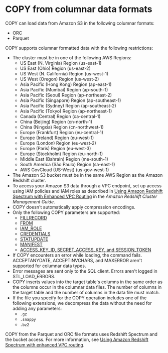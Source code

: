 # COPY from columnar data formats<a name="copy-usage_notes-copy-from-columnar"></a>

COPY can load data from Amazon S3 in the following columnar formats:
+ ORC 
+ Parquet 

COPY supports columnar formatted data with the following restrictions:
+ The cluster must be in one of the following AWS Regions: 
  + US East \(N\. Virginia\) Region \(us\-east\-1\)
  + US East \(Ohio\) Region \(us\-east\-2\)
  + US West \(N\. California\) Region \(us\-west\-1\)
  + US West \(Oregon\) Region \(us\-west\-2\) 
  + Asia Pacific \(Hong Kong\) Region \(ap\-east\-1\) 
  + Asia Pacific \(Mumbai\) Region \(ap\-south\-1\)
  + Asia Pacific \(Seoul\) Region \(ap\-northeast\-2\)
  + Asia Pacific \(Singapore\) Region \(ap\-southeast\-1\)
  + Asia Pacific \(Sydney\) Region \(ap\-southeast\-2\)
  + Asia Pacific \(Tokyo\) Region \(ap\-northeast\-1\)
  + Canada \(Central\) Region \(ca\-central\-1\)
  + China \(Beijing\) Region \(cn\-north\-1\)
  + China \(Ningxia\) Region \(cn\-northwest\-1\)
  + Europe \(Frankfurt\) Region \(eu\-central\-1\)
  + Europe \(Ireland\) Region \(eu\-west\-1\)
  + Europe \(London\) Region \(eu\-west\-2\)
  + Europe \(Paris\) Region \(eu\-west\-3\)
  + Europe \(Stockholm\) Region \(eu\-north\-1\)
  + Middle East \(Bahrain\) Region \(me\-south\-1\)
  + South America \(São Paulo\) Region \(sa\-east\-1\)
  + AWS GovCloud \(US\-West\) \(us\-gov\-west\-1\)
+ The Amazon S3 bucket must be in the same AWS Region as the Amazon Redshift cluster\. 
+ To access your Amazon S3 data through a VPC endpoint, set up access using IAM policies and IAM roles as described in [Using Amazon Redshift Spectrum with Enhanced VPC Routing](https://docs.aws.amazon.com/redshift/latest/mgmt/spectrum-enhanced-vpc.html) in the *Amazon Redshift Cluster Management Guide*\. 
+ COPY doesn't automatically apply compression encodings\. 
+ Only the following COPY parameters are supported: 
  + [FILLRECORD](copy-parameters-data-conversion.md#copy-fillrecord)
  + [FROM](copy-parameters-data-source-s3.md#copy-parameters-from)
  + [IAM\_ROLE](copy-parameters-authorization.md#copy-iam-role)
  + [CREDENTIALS](copy-parameters-authorization.md#copy-credentials)
  + [STATUPDATE ](copy-parameters-data-load.md#copy-statupdate)
  + [MANIFEST](copy-parameters-data-source-s3.md#copy-manifest)
  + [ACCESS\_KEY\_ID, SECRET\_ACCESS\_KEY, and SESSION\_TOKEN](copy-parameters-authorization.md#copy-access-key-id)
+ If COPY encounters an error while loading, the command fails\. ACCEPTANYDATE, ACCEPTINVCHARS, and MAXERROR aren't supported for columnar data types\.
+ Error messages are sent only to the SQL client\. Errors aren't logged in STL\_LOAD\_ERRORS\.
+ COPY inserts values into the target table's columns in the same order as the columns occur in the columnar data files\. The number of columns in the target table and the number of columns in the data file must match\.
+ If the file you specify for the COPY operation includes one of the following extensions, we decompress the data without the need for adding any parameters: 
  + `.gz`
  + `.snappy`
  + `.bz2`

COPY from the Parquet and ORC file formats uses Redshift Spectrum and the bucket access\. For more information, see [Using Amazon Redshift Spectrum with enhanced VPC routing](https://docs.aws.amazon.com/redshift/latest/mgmt/spectrum-enhanced-vpc.html)\.